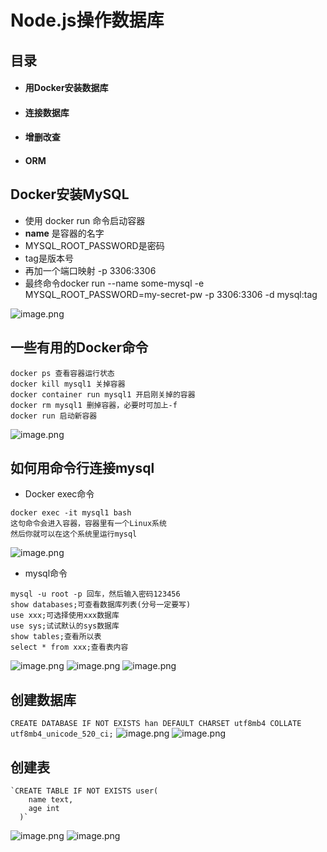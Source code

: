 # Node.js操作数据库

## 目录
- #### 用Docker安装数据库
- #### 连接数据库
- #### 增删改查
- #### ORM

## Docker安装MySQL

- 使用 docker run 命令启动容器
- **name** 是容器的名字
- MYSQL_ROOT_PASSWORD是密码
- tag是版本号
- 再加一个端口映射 -p 3306:3306
- 最终命令docker run --name some-mysql -e MYSQL_ROOT_PASSWORD=my-secret-pw -p 3306:3306 -d mysql:tag

![image.png](https://upload-images.jianshu.io/upload_images/1181204-5293da4a1c50e09c.png?imageMogr2/auto-orient/strip%7CimageView2/2/w/1240)

## 一些有用的Docker命令

```
docker ps 查看容器运行状态
docker kill mysql1 关掉容器
docker container run mysql1 开启刚关掉的容器
docker rm mysql1 删掉容器，必要时可加上-f
docker run 启动新容器
```
![image.png](https://upload-images.jianshu.io/upload_images/1181204-f145b6bd814ffff2.png?imageMogr2/auto-orient/strip%7CimageView2/2/w/1240)


## 如何用命令行连接mysql
- Docker exec命令
```
docker exec -it mysql1 bash
这句命令会进入容器，容器里有一个Linux系统
然后你就可以在这个系统里运行mysql
```
![image.png](https://upload-images.jianshu.io/upload_images/1181204-c8f4ef3a6d694c6e.png?imageMogr2/auto-orient/strip%7CimageView2/2/w/1240)

- mysql命令
```
mysql -u root -p 回车，然后输入密码123456
show databases;可查看数据库列表(分号一定要写)
use xxx;可选择使用xxx数据库
use sys;试试默认的sys数据库
show tables;查看所以表
select * from xxx;查看表内容
```
![image.png](https://upload-images.jianshu.io/upload_images/1181204-08145ce3288d3380.png?imageMogr2/auto-orient/strip%7CimageView2/2/w/1240)
![image.png](https://upload-images.jianshu.io/upload_images/1181204-e24ef3327c51933e.png?imageMogr2/auto-orient/strip%7CimageView2/2/w/1240)
![image.png](https://upload-images.jianshu.io/upload_images/1181204-f800e1bc58f38149.png?imageMogr2/auto-orient/strip%7CimageView2/2/w/1240)


## 创建数据库

``CREATE DATABASE IF NOT EXISTS han DEFAULT CHARSET utf8mb4 COLLATE utf8mb4_unicode_520_ci;``
![image.png](https://upload-images.jianshu.io/upload_images/1181204-bbefa4c134bcf0be.png?imageMogr2/auto-orient/strip%7CimageView2/2/w/1240)
![image.png](https://upload-images.jianshu.io/upload_images/1181204-4c747182c689ec51.png?imageMogr2/auto-orient/strip%7CimageView2/2/w/1240)

## 创建表

```
`CREATE TABLE IF NOT EXISTS user(
  	name text,
  	age int
  )`
```
![image.png](https://upload-images.jianshu.io/upload_images/1181204-6918d53e084587d5.png?imageMogr2/auto-orient/strip%7CimageView2/2/w/1240)
![image.png](https://upload-images.jianshu.io/upload_images/1181204-69ab6ed0c254d1fc.png?imageMogr2/auto-orient/strip%7CimageView2/2/w/1240)